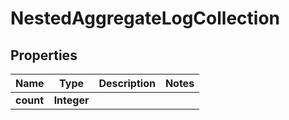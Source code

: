 

# NestedAggregateLogCollection


## Properties

Name | Type | Description | Notes
------------ | ------------- | ------------- | -------------
**count** | **Integer** |  | 



